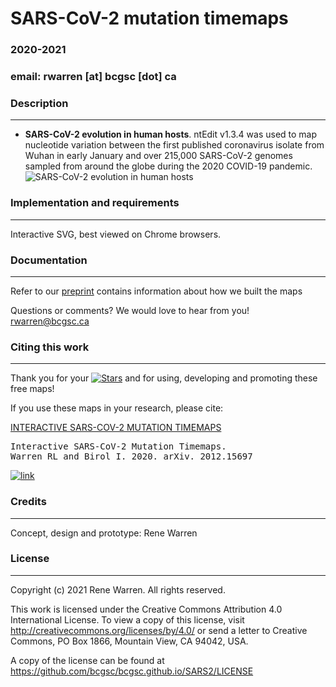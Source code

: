 # SARS-CoV-2 mutation timemaps 

### 2020-2021
### email: rwarren [at] bcgsc [dot] ca


### Description
-----------

* **SARS-CoV-2 evolution in human hosts**. ntEdit v1.3.4 was used to map nucleotide variation between the first published coronavirus isolate from Wuhan in early January and over 215,000 SARS-CoV-2 genomes sampled from around the globe during the 2020 COVID-19 pandemic.
![SARS-CoV-2 evolution in human hosts](https://bcgsc.github.io/SARS2/fig1.png?raw=true)


### Implementation and requirements
-------------------------------

Interactive SVG, best viewed on Chrome browsers.


### Documentation
-------------

Refer to our [preprint](https://arxiv.org/pdf/2012.15697.pdf) contains information about how we built the maps

Questions or comments?  We would love to hear from you!
rwarren@bcgsc.ca


### Citing this work 
------------

Thank you for your [![Stars](https://img.shields.io/github/stars/bcgsc/bcgsc.github.io.svg)](https://github.com/bcgsc/bcgsc.github.io/stargazers) and for using, developing and promoting these free maps!

If you use these maps in your research, please cite:

[INTERACTIVE SARS-COV-2 MUTATION TIMEMAPS](https://arxiv.org/pdf/2012.15697.pdf)
<pre>
Interactive SARS-CoV-2 Mutation Timemaps.
Warren RL and Birol I. 2020. arXiv. 2012.15697
</pre>
[![link](https://img.shields.io/badge/sars2maps-manuscript-brightgreen)](https://arxiv.org/pdf/2012.15697.pdf)

### Credits
-------

Concept, design and prototype: Rene Warren


### License
-------

Copyright (c) 2021  Rene Warren.  All rights reserved.

This work is licensed under the Creative Commons Attribution 4.0 International License. To view a copy of this license, visit http://creativecommons.org/licenses/by/4.0/ or send a letter to Creative Commons, PO Box 1866, Mountain View, CA 94042, USA.

A copy of the license can be found at https://github.com/bcgsc/bcgsc.github.io/SARS2/LICENSE
